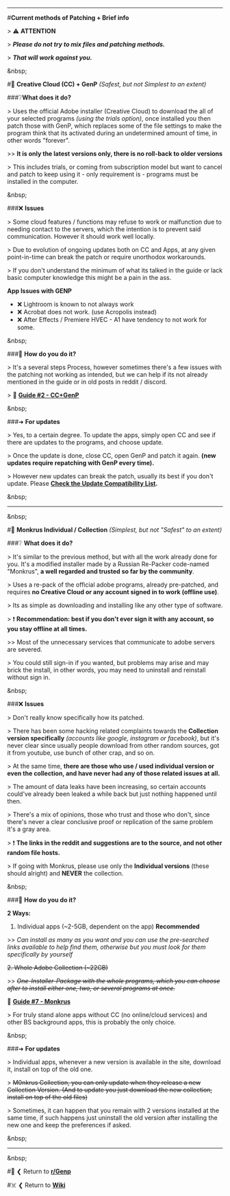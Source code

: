 [1]: https://www.reddit.com/r/GenP/wiki/redditgenpguides/#wiki_.1F921_guide_.232_-_dummy_guide_for_first_timers_genp_.28cc_.2B_genp.29
[2]: https://www.reddit.com/r/GenP/wiki/redditgenpguides/#wiki_.1F412_guide_.237_-_monkrus_individual_.28easiest_method.29
[3]: https://www.reddit.com/r/GenP/comments/164ew74/compatibility_list_2024_creative_suite/

---

#**Current methods of Patching + Brief info**

&gt; ⚠️ **ATTENTION**

&gt; ***Please do not try to mix files and patching methods.***

&gt; ***That will work against you.***

&amp;nbsp;

#🤡 **Creative Cloud (CC) + GenP** *(Safest, but not Simplest to an extent)*

###❔**What does it do?**

&gt; Uses the official Adobe installer (Creative Cloud) to download the all of your selected programs *(using the trials option)*, once installed you then patch those with GenP, which replaces some of the file settings to make the program think that its activated during an undetermined amount of time, in other words "forever".

&gt;&gt; **It is only the latest versions only, there is no roll-back to older versions**

&gt; This includes trials, or coming from subscription model but want to cancel and patch to keep using it - only requirement is - programs must be installed in the computer.

&amp;nbsp;

###❌ **Issues**

&gt; Some cloud features / functions may refuse to work or malfunction due to needing contact to the servers, which the intention is to prevent said communication. However it should work well locally.

&gt; Due to evolution of ongoing updates both on CC and Apps, at any given point-in-time can break the patch or require unorthodox workarounds.

&gt; If you don't understand the minimum of what its talked in the guide or lack basic computer knowledge this might be a pain in the ass.

**App Issues with GENP**

* ❌ Lightroom is known to not always work
* ❌ Acrobat does not work. (use Acropolis instead)
* ❌ After Effects / Premiere HVEC - A1 have tendency to not work for some.

&amp;nbsp;

###📑 **How do you do it?**

&gt; It's a several steps Process, however sometimes there's a few issues with the patching not working as intended, but we can help if its not already mentioned in the guide or in old posts in reddit / discord.

&gt; 🔗 **[Guide #2 - CC+GenP][1]**

&amp;nbsp;

###➜ **For updates**

&gt; Yes, to a certain degree. To update the apps, simply open CC and see if there are updates to the programs, and choose update.

&gt; Once the update is done, close CC, open GenP and patch it again. **(new updates require repatching with GenP every time).**

&gt; However new updates can break the patch, usually its best if you don't update. Please **[Check the Update Compatibility List][3].**

&amp;nbsp;

---

&amp;nbsp;

#🐒 **Monkrus Individual / Collection** *(Simplest, but not "Safest" to an extent)*

###❔ **What does it do?**

&gt; It's similar to the previous method, but with all the work already done for you. It's a modified installer made by a Russian Re-Packer code-named "Monkrus", **a well regarded and trusted so far by the community**.

&gt; Uses a re-pack of the official adobe programs, already pre-patched, and requires **no Creative Cloud or any account signed in to work (offline use)**.

&gt; Its as simple as downloading and installing like any other type of software.

&gt; ❗ **Recommendation: best if you don't ever sign it with any account, so you stay offline at all times.**

&gt;&gt; Most of the unnecessary services that communicate to adobe servers are severed.

&gt; You could still sign-in if you wanted, but problems may arise and may brick the install, in other words, you may need to uninstall and reinstall without sign in.

&amp;nbsp;

###❌ **Issues**

&gt; Don't really know specifically how its patched.

&gt; There has been some hacking related complaints towards the **Collection version specifically** *(accounts like google, instagram or facebook)*, but it's never clear since usually people download from other random sources, got it from youtube, use bunch of other crap, and so on.

&gt; At the same time, **there are those who use / used individual version or even the collection, and have never had any of those related issues at all.**

&gt; The amount of data leaks have been increasing, so certain accounts could've already been leaked a while back but just nothing happened until then.

&gt; There's a mix of opinions, those who trust and those who don't, since there's never a clear conclusive proof or replication of the same problem it's a gray area.

&gt; ❗ **The links in the reddit and suggestions are to the source, and not other random file hosts.**

&gt; If going with Monkrus, please use only the **Individual versions** (these should alright) and **NEVER** the collection.

&amp;nbsp;

###📑 **How do you do it?**

**2 Ways:**

1. Individual apps (~2-5GB, dependent on the app) **Recommended**

&gt;&gt; *Can install as many as you want and you can use the pre-searched links available to help find them, otherwise but you must look for them specifically by yourself*

~~2. Whole Adobe Collection (~22GB)~~

&gt;&gt; ~~*One-Installer-Package with the whole programs, which you can choose after to install either one, two, or several programs at once.*~~

🔗 **[Guide #7 - Monkrus][2]**

&gt; For truly stand alone apps without CC (no online/cloud services) and other BS background apps, this is probably the only choice.

&amp;nbsp;

###➜ **For updates**

&gt; Individual apps, whenever a new version is available in the site, download it, install on top of the old one.

&gt; ~~M0nkrus Collection, you can only update when they release a new Collection Version. (And to update you just download the new collection, install on top of the old files)~~

&gt; Sometimes, it can happen that you remain with 2 versions installed at the same time, if such happens just uninstall the old version after installing the new one and keep the preferences if asked.

&amp;nbsp;

---

&amp;nbsp;

#🛟 ❮ Return to **[r/Genp](https://www.reddit.com/r/GenP/)**

#☠️ ❮ Return to **[Wiki](https://www.reddit.com/r/GenP/wiki/index/)**